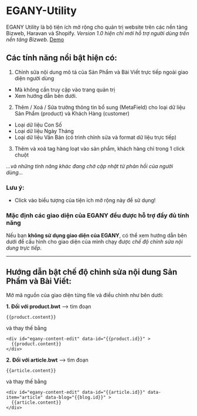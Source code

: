 # EGANY-Utility
EGANY Utility là bộ tiện ích mở rộng cho quản trị website trên các nền tảng Bizweb, Haravan và Shopify.
*Version 1.0 hiện chỉ mới hỗ trợ người dùng trên nền tảng Bizweb*.
[Demo](https://youtu.be/Lf-4f_SfrEQ)

## Các tính năng nổi bật hiện có:

1. Chỉnh sửa nội dung mô tả của Sản Phẩm và Bài Viết trực tiếp ngoài giao diện người dùng
- Mà không cần truy cập vào trang quản trị
- Xem hướng dẫn bên dưới.

2. Thêm / Xoá / Sửa trường thông tin bổ sung (MetaField) cho loại dữ liệu Sản Phẩm (product) và Khách Hàng (customer)
- Loại dữ liệu Con Số
- Loại dữ liệu Ngày Tháng
- Loại dữ liệu Văn Bản (có trình chỉnh sửa và format dữ liệu trực tiếp)

3. Thêm và xoá tag hàng loạt vào sản phẩm, khách hàng chỉ trong 1 click chuột

*...và những tính năng khác đang chờ cập nhật từ phản hồi của người dùng...* 

### Lưu ý:
- Click vào biểu tượng của tiện ích mở rộng này để sử dụng!

### Mặc định các giao diện của EGANY đều được hỗ trợ đầy đủ tính năng
Nếu bạn __không sử dụng giao diện của EGANY__, có thể xem hướng dẫn bên dưới để cấu hình cho giao diện của mình chạy được *chế độ chỉnh sửa nội dung trực tiếp*.

________________
## Hướng dẫn bật chế độ chỉnh sửa nội dung Sản Phẩm và Bài Viết:
Mở mã nguồn của giao diện từng file và điều chỉnh như bên dưới:

**1. Đối với product.bwt** --> tìm đoạn
```
{{product.content}}
```
và thay thế bằng
```
<div id="egany-content-edit" data-id="{{product.id}}" >
  {{product.content}}
</div>
```
**2. Đối với article.bwt** --> tìm đoạn
```
{{article.content}}
```
và thay thế bằng
```
<div id="egany-content-edit" data-id="{{article.id}}" data-item="article" data-blog="{{blog.id}}" >
  {{article.content}}
</div>
```
